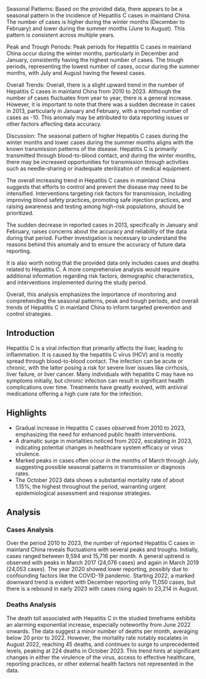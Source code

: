 Seasonal Patterns: 
Based on the provided data, there appears to be a seasonal pattern in the incidence of Hepatitis C cases in mainland China. The number of cases is higher during the winter months (December to February) and lower during the summer months (June to August). This pattern is consistent across multiple years.

Peak and Trough Periods: 
Peak periods for Hepatitis C cases in mainland China occur during the winter months, particularly in December and January, consistently having the highest number of cases. The trough periods, representing the lowest number of cases, occur during the summer months, with July and August having the fewest cases.

Overall Trends: 
Overall, there is a slight upward trend in the number of Hepatitis C cases in mainland China from 2010 to 2023. Although the number of cases fluctuates from year to year, there is a general increase. However, it is important to note that there was a sudden decrease in cases in 2013, particularly in January and February, with a reported number of cases as -10. This anomaly may be attributed to data reporting issues or other factors affecting data accuracy.

Discussion: 
The seasonal pattern of higher Hepatitis C cases during the winter months and lower cases during the summer months aligns with the known transmission patterns of the disease. Hepatitis C is primarily transmitted through blood-to-blood contact, and during the winter months, there may be increased opportunities for transmission through activities such as needle-sharing or inadequate sterilization of medical equipment.

The overall increasing trend in Hepatitis C cases in mainland China suggests that efforts to control and prevent the disease may need to be intensified. Interventions targeting risk factors for transmission, including improving blood safety practices, promoting safe injection practices, and raising awareness and testing among high-risk populations, should be prioritized.

The sudden decrease in reported cases in 2013, specifically in January and February, raises concerns about the accuracy and reliability of the data during that period. Further investigation is necessary to understand the reasons behind this anomaly and to ensure the accuracy of future data reporting.

It is also worth noting that the provided data only includes cases and deaths related to Hepatitis C. A more comprehensive analysis would require additional information regarding risk factors, demographic characteristics, and interventions implemented during the study period.

Overall, this analysis emphasizes the importance of monitoring and comprehending the seasonal patterns, peak and trough periods, and overall trends of Hepatitis C in mainland China to inform targeted prevention and control strategies.
## Introduction

Hepatitis C is a viral infection that primarily affects the liver, leading to inflammation. It is caused by the hepatitis C virus (HCV) and is mostly spread through blood-to-blood contact. The infection can be acute or chronic, with the latter posing a risk for severe liver issues like cirrhosis, liver failure, or liver cancer. Many individuals with hepatitis C may have no symptoms initially, but chronic infection can result in significant health complications over time. Treatments have greatly evolved, with antiviral medications offering a high cure rate for the infection.

## Highlights

- Gradual increase in Hepatitis C cases observed from 2010 to 2023, emphasizing the need for enhanced public health interventions. <br/>
- A dramatic surge in mortalities noticed from 2022, escalating in 2023, indicating potential changes in healthcare system efficacy or virus virulence. <br/>
- Marked peaks in cases often occur in the months of March through July, suggesting possible seasonal patterns in transmission or diagnosis rates. <br/>
- The October 2023 data shows a substantial mortality rate of about 1.15%, the highest throughout the period, warranting urgent epidemiological assessment and response strategies. <br/>

## Analysis

### Cases Analysis
Over the period 2010 to 2023, the number of reported Hepatitis C cases in mainland China reveals fluctuations with several peaks and troughs. Initially, cases ranged between 9,594 and 15,716 per month. A general uptrend is observed with peaks in March 2017 (24,076 cases) and again in March 2019 (24,053 cases). The year 2020 showed lower reporting, possibly due to confounding factors like the COVID-19 pandemic. Starting 2022, a marked downward trend is evident with December reporting only 11,050 cases, but there is a rebound in early 2023 with cases rising again to 23,214 in August.

### Deaths Analysis
The death toll associated with Hepatitis C in the studied timeframe exhibits an alarming exponential increase, especially noteworthy from June 2022 onwards. The data suggest a minor number of deaths per month, averaging below 20 prior to 2022. However, the mortality rate notably escalates in August 2022, reaching 45 deaths, and continues to surge to unprecedented levels, peaking at 224 deaths in October 2023. This trend hints at significant changes in either the virulence of the virus, access to effective healthcare, reporting practices, or other external health factors not represented in the data.
